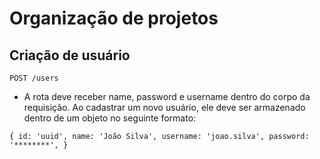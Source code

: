 # Organização de projetos

## Criação de usuário

` POST /users `

  - A rota deve receber name, password e username dentro do corpo da requisição. 
  Ao cadastrar um novo usuário, ele deve ser armazenado dentro de um objeto no seguinte formato:

``
{
    id: 'uuid',
    name: 'João Silva',
    username: 'joao.silva',
    password: '********',
}
``
